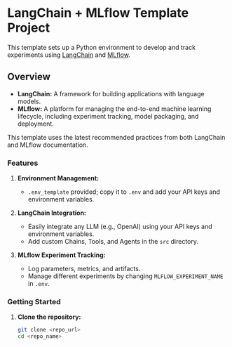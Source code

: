 # LangChain + MLflow Template Project

This template sets up a Python environment to develop and track experiments using [LangChain](https://docs.langchain.com/) and [MLflow](https://mlflow.org/docs/latest/index.html).

## Overview

- **LangChain:** A framework for building applications with language models.  
- **MLflow:** A platform for managing the end-to-end machine learning lifecycle, including experiment tracking, model packaging, and deployment.

This template uses the latest recommended practices from both LangChain and MLflow documentation.

### Features

1. **Environment Management:**  
   - `.env_template` provided; copy it to `.env` and add your API keys and environment variables.
   
2. **LangChain Integration:**  
   - Easily integrate any LLM (e.g., OpenAI) using your API keys and environment variables.
   - Add custom Chains, Tools, and Agents in the `src` directory.
   
3. **MLflow Experiment Tracking:**  
   - Log parameters, metrics, and artifacts.
   - Manage different experiments by changing `MLFLOW_EXPERIMENT_NAME` in `.env`.

### Getting Started

1. **Clone the repository:**
   ```bash
   git clone <repo_url>
   cd <repo_name>
